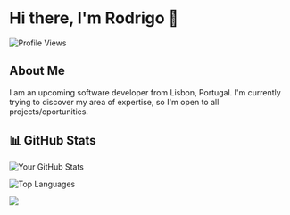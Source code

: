 # Hi there, I'm Rodrigo 👋

![Profile Views](https://komarev.com/ghpvc/?username=rodrigotimoteo&color=C3B1E1&style=for-the-badge)

## About Me
I am an upcoming software developer from Lisbon, Portugal. 
I'm currently trying to discover my area of expertise, so I'm open to all projects/oportunities. 

[//]: # (## 🛠️ Technologies & Tools)

[//]: # ()
[//]: # (![JavaScript]&#40;https://img.shields.io/badge/-JavaScript-000?&logo=JavaScript&#41;)

[//]: # (![Python]&#40;https://img.shields.io/badge/-Python-000?&logo=Python&#41;)

[//]: # (![React]&#40;https://img.shields.io/badge/-React-000?&logo=React&#41;)

[//]: # (![Node.js]&#40;https://img.shields.io/badge/-Node.js-000?&logo=Node.js&#41;)

[//]: # (![Docker]&#40;https://img.shields.io/badge/-Docker-000?&logo=Docker&#41;)

[//]: # (![AWS]&#40;https://img.shields.io/badge/-AWS-000?&logo=Amazon-AWS&#41;)

[//]: # (<!-- Add more as needed -->)

[//]: # ()
[//]: # (## 🔭 Projects)

[//]: # ()
[//]: # (### [JBEmu]&#40;https://github.com/rodrigotimoteo/project1&#41;)

[//]: # (A brief description of Project 1. Explain what it does and why it is interesting or important.)

[//]: # ()
[//]: # (### [Project 2 Name]&#40;https://github.com/yourusername/project2&#41;)

[//]: # (A brief description of Project 2. Highlight its features and your contributions.)

[//]: # ()
[//]: # (<!-- Add more projects as needed -->)

[//]: # ()
[//]: # (## 🌟 Contributions)

[//]: # ()
[//]: # (- [Contribution to Open Source Project]&#40;https://github.com/project/repo&#41;)

[//]: # (    - Description of what you contributed.)

[//]: # ()
[//]: # (## 📫 How to Reach Me)

[//]: # ()
[//]: # (- Email: [your-email@example.com]&#40;mailto:your-email@example.com&#41;)

[//]: # (- LinkedIn: [Your LinkedIn Profile]&#40;https://linkedin.com/in/yourprofile&#41;)

[//]: # (- Twitter: [Your Twitter Handle]&#40;https://twitter.com/yourhandle&#41;)

[//]: # ()
[//]: # (## ⚡ Fun Facts)

[//]: # (- I love [Your Hobby].)

[//]: # (- I have [Your Unique Trait or Achievement].)

## 📊 GitHub Stats

![Your GitHub Stats](https://github-readme-stats.vercel.app/api?username=rodrigotimoteo&show_icons=true&hide_border=true&theme=radical)

![Top Languages](https://github-readme-stats.vercel.app/api/top-langs/?username=rodrigotimoteo&layout=compact&theme=radical)

<!-- Optionally, add more GitHub-related badges and stats -->

![](https://hit.yhype.me/github/profile?user_id=68385373)